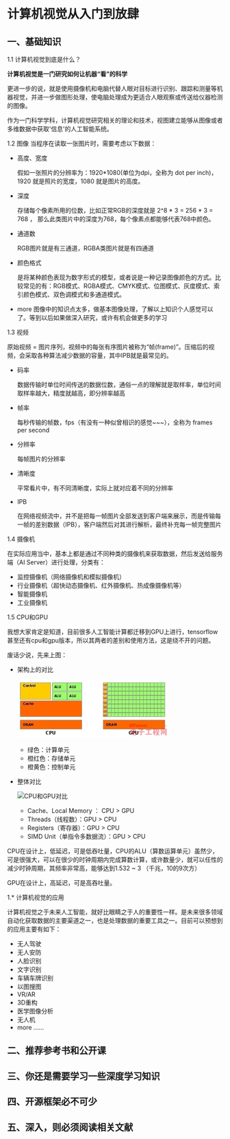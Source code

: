 # 计算机视觉从入门到放肆

## 一、基础知识
1.1 计算机视觉到底是什么？

**计算机视觉是一门研究如何让机器“看”的科学**

更进一步的说，就是使用摄像机和电脑代替人眼对目标进行识别、跟踪和测量等机器视觉，并进一步做图形处理，使电脑处理成为更适合人眼观察或传送给仪器检测的图像。

作为一门科学学科，计算机视觉研究相关的理论和技术，视图建立能够从图像或者多维数据中获取'信息'的人工智能系统。

1.2 图像
当程序在读取一张图片时，需要考虑以下数据：

- 高度、宽度

    假如一张照片的分辨率为：1920*1080(单位为dpi，全称为 dot per inch)，1920 就是照片的宽度，1080 就是图片的高度。

- 深度

    存储每个像素所用的位数，比如正常RGB的深度就是 2^8 * 3 = 256 * 3 = 768 ， 那么此类图片中的深度为768，每个像素点都能够代表768中颜色。

- 通道数

    RGB图片就是有三通道，RGBA类图片就是有四通道

- 颜色格式

    是将某种颜色表现为数字形式的模型，或者说是一种记录图像颜色的方式。比较常见的有：RGB模式、RGBA模式、CMYK模式、位图模式、灰度模式、索引颜色模式、双色调模式和多通道模式。

- more 
    图像中的知识点太多，做基本图像处理，了解以上知识个人感觉可以了。等到以后如果做深入研究，或许有机会做更多的学习

1.3 视频

原始视频 = 图片序列，视频中的每张有序图片被称为“帧(frame)”。压缩后的视频，会采取各种算法减少数据的容量，其中IPB就是最常见的。
- 码率

    数据传输时单位时间传送的数据位数，通俗一点的理解就是取样率，单位时间取样率越大，精度就越高，即分辨率越高
- 帧率

    每秒传输的帧数，fps（有没有一种似曾相识的感觉~~~），全称为 frames per second
    
- 分辨率

    每帧图片的分辨率

- 清晰度

    平常看片中，有不同清晰度，实际上就对应着不同的分辨率

- IPB
    
    在网络视频流中，并不是把每一帧图片全部发送到客户端来展示，而是传输每一帧的差别数据（IPB），客户端然后对其进行解析，最终补充每一帧完整图片


1.4 摄像机

在实际应用当中，基本上都是通过不同种类的摄像机来获取数据，然后发送给服务端（AI Server）进行处理，分类有：

- 监控摄像机（网络摄像机和模拟摄像机）
- 行业摄像机（超快动态摄像机、红外摄像机、热成像摄像机等）
- 智能摄像机
- 工业摄像机


1.5 CPU和GPU

我想大家肯定是知道，目前很多人工智能计算都迁移到GPU上进行，tensorflow甚至还有cpu和gpu版本，所以其两者的差别和使用方法，这是绕不开的问题。

废话少说，先来上图：
- 架构上的对比

    ![CPU和GPU在架构上的对比](./imgs/cpu-and-gpu-design.jpg)

    - 绿色：计算单元
    - 橙红色：存储单元
    - 橙黄色：控制单元

- 整体对比

    ![CPU和GPU对比](./imgs/cpu-and-gpu.p~ng)

    - Cache、Local Memory ： CPU > GPU
    - Threads（线程数）：GPU > CPU
    - Registers（寄存器）：GPU > CPU 
    - SIMD Unit（单指令多数据流）：GPU > CPU


CPU在设计上，低延迟，可是低吞吐量，CPU的ALU（算数运算单元）虽然少，可是很强大，可以在很少的时钟周期内完成算数计算，或许数量少，就可以任性的减少时钟周期，其频率非常高，能够达到1.532 ~ 3 （千兆，10的9次方）

GPU在设计上，高延迟，可是高吞吐量。


1.* 计算机视觉的应用

计算机视觉之于未来人工智能，就好比眼睛之于人的重要性一样。是未来很多领域自动化获取数据的主要渠道之一，也是处理数据的重要工具之一。目前可以预想到的应用主要有如下：
- 无人驾驶
- 无人安防
- 人脸识别
- 文字识别
- 车辆车牌识别
- 以图搜图
- VR/AR
- 3D重构
- 医学图像分析
- 无人机
- more ......


## 二、推荐参考书和公开课

## 三、你还是需要学习一些深度学习知识

## 四、开源框架必不可少

## 五、深入，则必须阅读相关文献
